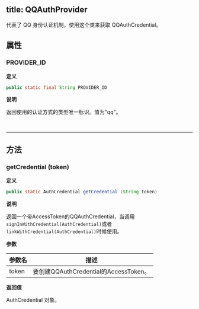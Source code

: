 title: QQAuthProvider
---
代表了 QQ 身份认证机制，使用这个类来获取 QQAuthCredential。

## 属性


### PROVIDER_ID

**定义**

```java
public static final String PROVIDER_ID
```

**说明**

返回使用的认证方式的类型唯一标识。值为"qq"。


</br>

--- 

## 方法

### getCredential (token)
**定义**

```java
public static AuthCredential getCredential (String token)
```

**说明**

返回一个带AccessToken的QQAuthCredential，当调用`signInWithCredential(AuthCredential)`或者`linkWithCredential(AuthCredential)`时候使用。

**参数**


参数名 | 描述 |
--- | --- |
token | 要创建QQAuthCredential的AccessToken。 |

**返回值**

AuthCredential 对象。

</br>